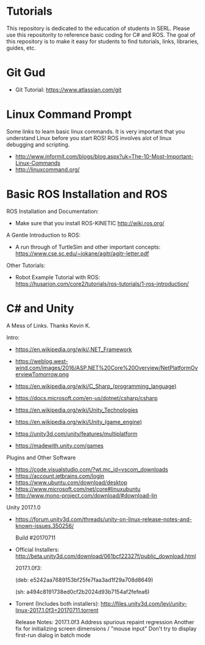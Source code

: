 # Tutorials
This repository is dedicated to the education of students in SERL. Please use this repositority to reference basic coding for C# and ROS. The goal of this repository is to make it easy for students to find tutorials, links, libraries, guides, etc.

# Git Gud
- Git Tutorial: https://www.atlassian.com/git

# Linux Command Prompt
Some links to learn basic linux commands. It is very important that you understand Linux before you start ROS! ROS involves alot of linux debugging and scripting.
- http://www.informit.com/blogs/blog.aspx?uk=The-10-Most-Important-Linux-Commands
- http://linuxcommand.org/

# Basic ROS Installation and ROS
ROS Installation and Documentation: 
- Make sure that you install ROS-KINETIC http://wiki.ros.org/

A Gentle Introduction to ROS:
- A run through of TurtleSim and other important concepts: https://www.cse.sc.edu/~jokane/agitr/agitr-letter.pdf

Other Tutorials:
- Robot Example Tutorial with ROS: https://husarion.com/core2/tutorials/ros-tutorials/1-ros-introduction/

# C# and Unity

A Mess of Links. Thanks Kevin K.

Intro:
- https://en.wikipedia.org/wiki/.NET_Framework
- https://weblog.west-wind.com/images/2016/ASP.NET%20Core%20Overview/NetPlatformOverviewTomorrow.png
- https://en.wikipedia.org/wiki/C_Sharp_(programming_language)
- https://docs.microsoft.com/en-us/dotnet/csharp/csharp

- https://en.wikipedia.org/wiki/Unity_Technologies
- https://en.wikipedia.org/wiki/Unity_(game_engine)
- https://unity3d.com/unity/features/multiplatform
- https://madewith.unity.com/games

Plugins and Other Software
- https://code.visualstudio.com/?wt.mc_id=vscom_downloads
- https://account.jetbrains.com/login
- https://www.ubuntu.com/download/desktop
- https://www.microsoft.com/net/core#linuxubuntu
- http://www.mono-project.com/download/#download-lin

Unity 2017.1.0
- https://forum.unity3d.com/threads/unity-on-linux-release-notes-and-known-issues.350256/

  Build #20170711

- Official Installers: http://beta.unity3d.com/download/061bcf22327f/public_download.html

  2017.1.0f3:

  (deb: e5242aa7689153bf25fe7faa3ad1f29a708d8649)

  (sh: a494c8191738ed0cf2b2024d93b7154af2fefea6)

- Torrent (Includes both installers): http://files.unity3d.com/levi/unity-linux-2017.1.0f3+20170711.torrent

  Release Notes:
  2017.1.0f3
  Address spurious repaint regression
  Another fix for initializing screen dimensions / "mouse input"
  Don't try to display first-run dialog in batch mode

